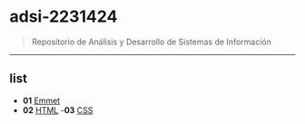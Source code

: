 # adsi-2231424
>Repositorio de Análisis y Desarrollo de Sistemas de Información
--- 
## list
- **01** [Emmet](01-emmet/)
- **02** [HTML](02-html/)
-**03** [CSS](03-css/)